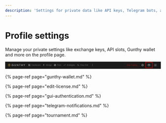 ```yaml
---
description: 'Settings for private data like API keys, Telegram bots, and more.'
---
```


# Profile settings

Manage your private settings like exchange keys, API slots, Gunthy wallet and more on the profile page. 

![](../../.gitbook/assets/image%20%2846%29.png)

{% page-ref page="gunthy-wallet.md" %}

{% page-ref page="edit-license.md" %}

{% page-ref page="gui-authentication.md" %}

{% page-ref page="telegram-notifications.md" %}

{% page-ref page="tournament.md" %}



